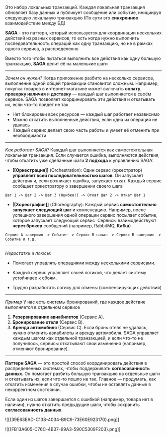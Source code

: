 Это набор локальных транзакций. Каждая локальная транзакция обновляет базу данных и публикует сообщение или событие, инициируя следующую локальную транзакцию (По сути это **синхронное** взаимодействие между БД)


**SAGA** - это паттерн, который используется для координации нескольких действий из разных сервисов, то есть когда нужно выполнить последовательность операций как одну транзакцию, но не в рамках одного сервиса, а распределенно

Вместо того чтобы пытаться выполнить все действия как одну большую транзакцию, **SAGA** делит её на маленькие шаги

---
*Зачем он нужен?*
Когда приложение разбито на несколько сервисов, выполнение одной общей транзакции становится сложным. Например, покупка товаров в интернет-магазине может включать **оплату**, **проверку наличия** и **доставку** — каждый шаг выполняется в своём сервисе. SAGA позволяет координировать эти действия и откатывать их, если что-то пойдет не так
- Нет блокировки всех ресурсов — каждый шаг работает независимо
- Можно откатить выполненные действия, если одна из операций не удалась
- Каждый сервис делает свою часть работы и умеет её отменить при необходимости

---
*Как работает SAGA?*
Каждый шаг выполняется как самостоятельная локальная транзакция. Если случается ошибка, выполняются действия, чтобы откатить уже сделанные шаги
**2** **подхода** к управлению SAGA:
- **[[Оркестрация]]** (Orchestration): Один сервис (оркестратор) **управляет всей последовательностью шагов**. Он запускает действия и, если возникает ошибка, запускает откат. Каждый сервис сообщает оркестратору о завершении своего шага
```
Шаг 1 -> Шаг 2 -> Шаг 3 (Ошибка!) -> Откат Шаг 2 -> Откат Шаг 1
```
- **[[Хореография]]** (Choreography): Каждый сервис **самостоятельно запускает следующий шаг** и компенсацию. Например, после успешного завершения одной операции сервис посылает событие, которое запускает следующий сервис
   Сервисы взаимодействуют **через брокер** сообщений (например, RabbitMQ, **Kafka**)
```
Сервис А завершил -> Событие -> Сервис B начал -> Сервис B завершил -> Событие и т.д.
```
---

*Недостатки и плюсы:*
- Помогает управлять операциями между несколькими сервисами.
- Каждый сервис управляет своей логикой, что делает систему устойчивее к сбоям.

- Трудно разработать логику для отмены (компенсирующих действий)
---
*Пример*
У нас есть системы бронирований, где каждое действие выполняется в отдельном сервисе
1. **Резервирование авиабилетов** (Сервис А).
2. **Бронирование отеля** (Сервис B).
3. **Аренда автомобиля** (Сервис C).
Если бронь отеля не удалась, нужно отменить авиабилеты и аренду автомобиля. SAGA управляет каждым шагом как отдельной транзакцией, и если что-то не получилось, сервисы откатывают свои изменения (например, отменяют бронирование).

---

**Паттерн SAGA** — это простой способ координировать действия в распределённых системах, чтобы поддерживать **согласованность данных**. Он помогает разбить большую транзакцию на отдельные шаги и откатывать их, если что-то пошло не так. Главное — продумать, как откатить изменения в случае ошибки, чтобы не оставлять данные в некорректном состоянии.

Если один из шагов завершается с ошибкой (например, товара нет в наличии), нужно откатить предыдущие шаги, чтобы сохранить **согласованность** **данных**.

![[{39E63EAD-C138-4034-B9C9-73E60E923170}.png]]


![[{FB13A605-C76C-4B37-99A3-590C5309F203}.png]]
